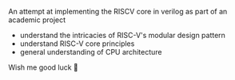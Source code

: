 An attempt at implementing the RISCV core in verilog as part of an academic project

- understand the intricacies of RISC-V's modular design pattern
- understand RISC-V core principles
- general understanding of CPU architecture

Wish me good luck 🤞
